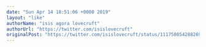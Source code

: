 ```yaml
---
date: "Sun Apr 14 18:51:06 +0000 2019"
layout: "like"
authorName: "isis agora lovecruft"
authorUrl: "https://twitter.com/isislovecruft"
originalPost: "https://twitter.com/isislovecruft/status/1117500542882697216"
---
```

